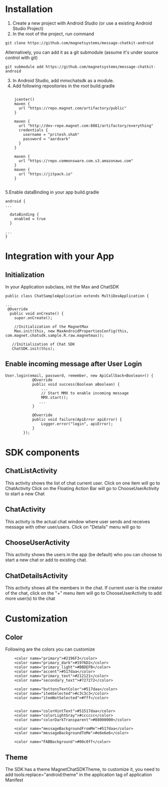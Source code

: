 # Installation
1. Create a new project with Android Studio (or use a existing Android Studio Project)
2. In the root of the project, run command 
```
git clone https://github.com/magnetsystems/message-chatkit-android
```
Alternatively, you can add it as a git submodule (assume it's under source control with git)
```
git submodule add https://github.com/magnetsystems/message-chatkit-android
```
3. In Android Studio, add mmxchatsdk as a module.
4. Add following repositories in the root build.gradle 
```

    jcenter()
    maven {
      url "https://repo.magnet.com/artifactory/public"
    }

    maven {
      url "http://dev-repo.magnet.com:8081/artifactory/everything"
      credentials {
        username = "pritesh.shah"
        password = "aardvark"
      }
    }

    maven {
      url "https://repo.commonsware.com.s3.amazonaws.com"
    }
    maven {
      url "https://jitpack.io"
    }
 
```
5.Enable dataBinding in your app build.gradle
```
android {
...

  dataBinding {
    enabled = true
  }

...
}
```

# Integration with your App

## Initialization
In your Application subclass, init the Max and ChatSDK
```
public class ChatSampleApplication extends MultiDexApplication {

...
 @Override
  public void onCreate() {
    super.onCreate();

    //Initialization of the MagnetMax
    Max.init(this, new MaxAndroidPropertiesConfig(this, com.magnet.chatsdk.sample.R.raw.magnetmax));
    
   //Initialization of Chat SDK 
   ChatSDK.init(this);

```

## Enable incoming message after User Login
```
User.login(email, password, remember, new ApiCallback<Boolean>() {
            @Override
            public void success(Boolean aBoolean) {
                ...
                // Start MMX to enable incoming message
                MMX.start();
               ...
            }

            @Override
            public void failure(ApiError apiError) {
                Logger.error("login", apiError);
            }
        });
```
# SDK components
## ChatListActivity
This activity shows the list of chat current user.
Click on one item will go to ChatActivity
Click on the Floating Action Bar will go to ChooseUserActivity to start a new Chat

## ChatActivity
This activity is the actual chat window where user sends and receives message with other user/users.
Click on "Details" menu will go to 

## ChooseUserActivity
This activity shows the users in the app (be default) who you can choose to start a new chat or add to existing chat.

## ChatDetailsActivity
This activity shows all the members in the chat.
If current user is the creator of the chat, click on the "+" menu item will go to ChooseUserActivity to add more user(s) to the chat

# Customization
## Color
Following are the colors you can customize
```
    <color name="primary">#2196F3</color>
    <color name="primary_dark">#1976D2</color>
    <color name="primary_light">#BBDEFB</color>
    <color name="accent">#517daa</color>
    <color name="primary_text">#212121</color>
    <color name="secondary_text">#727272</color>

    <color name="buttonsTextColor">#517daa</color>
    <color name="itemSelected">#c3c3c3</color>
    <color name="itemNotSelected">#fff</color>


    <color name="colorHintText">#51517daa</color>
    <color name="colorLightGray">#cccccc</color>
    <color name="colorDarkTransparent">#88000000</color>

    <color name="messageBackgroundFromMe">#517daa</color>
    <color name="messageBackgroundToMe">#e6e6e6</color>

    <color name="FABBackground">#00c0ff</color>
```
## Theme
The SDK has a theme MagnetChatSDKTheme, to customize it, you need to add 
tools:replace="android:theme" in the application tag of application Manifest
